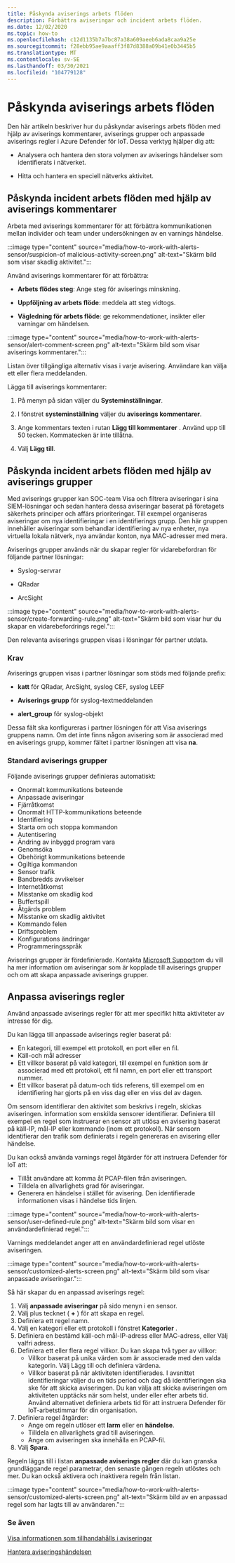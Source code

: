 ```yaml
---
title: Påskynda aviserings arbets flöden
description: Förbättra aviseringar och incident arbets flöden.
ms.date: 12/02/2020
ms.topic: how-to
ms.openlocfilehash: c12d1135b7a7bc87a38a609aeeb6ada8caa9a25e
ms.sourcegitcommit: f28ebb95ae9aaaff3f87d8388a09b41e0b3445b5
ms.translationtype: MT
ms.contentlocale: sv-SE
ms.lasthandoff: 03/30/2021
ms.locfileid: "104779128"
---
```

# <a name="accelerate-alert-workflows"></a>Påskynda aviserings arbets flöden

Den här artikeln beskriver hur du påskyndar aviserings arbets flöden med hjälp av aviserings kommentarer, aviserings grupper och anpassade aviserings regler i Azure Defender för IoT.  Dessa verktyg hjälper dig att:

- Analysera och hantera den stora volymen av aviserings händelser som identifierats i nätverket.

- Hitta och hantera en speciell nätverks aktivitet.

## <a name="accelerate-incident-workflows-by-using-alert-comments"></a>Påskynda incident arbets flöden med hjälp av aviserings kommentarer

Arbeta med aviserings kommentarer för att förbättra kommunikationen mellan individer och team under undersökningen av en varnings händelse.

:::image type="content" source="media/how-to-work-with-alerts-sensor/suspicion-of malicious-activity-screen.png" alt-text="Skärm bild som visar skadlig aktivitet.":::

Använd aviserings kommentarer för att förbättra:

- **Arbets flödes steg**: Ange steg för aviserings minskning.

- **Uppföljning av arbets flöde**: meddela att steg vidtogs.

- **Vägledning för arbets flöde**: ge rekommendationer, insikter eller varningar om händelsen.

:::image type="content" source="media/how-to-work-with-alerts-sensor/alert-comment-screen.png" alt-text="Skärm bild som visar aviserings kommentarer.":::

Listan över tillgängliga alternativ visas i varje avisering. Användare kan välja ett eller flera meddelanden.

Lägga till aviserings kommentarer:

1. På menyn på sidan väljer du **Systeminställningar**.

2. I fönstret **systeminställning** väljer du **aviserings kommentarer**.

3. Ange kommentars texten i rutan **Lägg till kommentarer** . Använd upp till 50 tecken. Kommatecken är inte tillåtna.

4. Välj **Lägg till**.

## <a name="accelerate-incident-workflows-by-using-alert-groups"></a>Påskynda incident arbets flöden med hjälp av aviserings grupper

Med aviserings grupper kan SOC-team Visa och filtrera aviseringar i sina SIEM-lösningar och sedan hantera dessa aviseringar baserat på företagets säkerhets principer och affärs prioriteringar. Till exempel organiseras aviseringar om nya identifieringar i en identifierings grupp. Den här gruppen innehåller aviseringar som behandlar identifiering av nya enheter, nya virtuella lokala nätverk, nya användar konton, nya MAC-adresser med mera.

Aviserings grupper används när du skapar regler för vidarebefordran för följande partner lösningar:

  - Syslog-servrar

  - QRadar

  - ArcSight

:::image type="content" source="media/how-to-work-with-alerts-sensor/create-forwarding-rule.png" alt-text="Skärm bild som visar hur du skapar en vidarebefordrings regel.":::

Den relevanta aviserings gruppen visas i lösningar för partner utdata. 

### <a name="requirements"></a>Krav

Aviserings gruppen visas i partner lösningar som stöds med följande prefix:

- **katt** för QRadar, ArcSight, syslog CEF, syslog LEEF

- **Aviserings grupp** för syslog-textmeddelanden

- **alert_group** för syslog-objekt

Dessa fält ska konfigureras i partner lösningen för att Visa aviserings gruppens namn. Om det inte finns någon avisering som är associerad med en aviserings grupp, kommer fältet i partner lösningen att visa **na**.

### <a name="default-alert-groups"></a>Standard aviserings grupper

Följande aviserings grupper definieras automatiskt:

- Onormalt kommunikations beteende
- Anpassade aviseringar
- Fjärråtkomst
- Onormalt HTTP-kommunikations beteende
- Identifiering
- Starta om och stoppa kommandon
- Autentisering
- Ändring av inbyggd program vara
- Genomsöka
- Obehörigt kommunikations beteende
- Ogiltiga kommandon
- Sensor trafik
- Bandbredds avvikelser
- Internetåtkomst
- Misstanke om skadlig kod
- Buffertspill 
- Åtgärds problem
- Misstanke om skadlig aktivitet
- Kommando felen
- Driftsproblem
- Konfigurations ändringar
- Programmeringsspråk

Aviserings grupper är fördefinierade. Kontakta [Microsoft Support](https://support.microsoft.com/supportforbusiness/productselection?sapId=82c8f35-1b8e-f274-ec11-c6efdd6dd099)om du vill ha mer information om aviseringar som är kopplade till aviserings grupper och om att skapa anpassade aviserings grupper.

## <a name="customize-alert-rules"></a>Anpassa aviserings regler

Använd anpassade aviserings regler för att mer specifikt hitta aktiviteter av intresse för dig. 

Du kan lägga till anpassade aviserings regler baserat på:

- En kategori, till exempel ett protokoll, en port eller en fil.
- Käll-och mål adresser
- Ett villkor baserat på vald kategori, till exempel en funktion som är associerad med ett protokoll, ett fil namn, en port eller ett transport nummer.
- Ett villkor baserat på datum-och tids referens, till exempel om en identifiering har gjorts på en viss dag eller en viss del av dagen.

Om sensorn identifierar den aktivitet som beskrivs i regeln, skickas aviseringen.
information som enskilda sensorer identifierar. Definiera till exempel en regel som instruerar en sensor att utlösa en avisering baserat på käll-IP, mål-IP eller kommando (inom ett protokoll). När sensorn identifierar den trafik som definierats i regeln genereras en avisering eller händelse.

Du kan också använda varnings regel åtgärder för att instruera Defender för IoT att:

- Tillåt användare att komma åt PCAP-filen från aviseringen.
- Tilldela en allvarlighets grad för aviseringar.
- Generera en händelse i stället för avisering. Den identifierade informationen visas i händelse tids linjen.

:::image type="content" source="media/how-to-work-with-alerts-sensor/user-defined-rule.png" alt-text="Skärm bild som visar en användardefinierad regel.":::

Varnings meddelandet anger att en användardefinierad regel utlöste aviseringen.

:::image type="content" source="media/how-to-work-with-alerts-sensor/customized-alerts-screen.png" alt-text="Skärm bild som visar anpassade aviseringar.":::

Så här skapar du en anpassad aviserings regel:

1. Välj **anpassade aviseringar** på sido menyn i en sensor.
1. Välj plus tecknet ( **+** ) för att skapa en regel.
1. Definiera ett regel namn.
1. Välj en kategori eller ett protokoll i fönstret **Kategorier** .
1. Definiera en bestämd käll-och mål-IP-adress eller MAC-adress, eller Välj valfri adress.
1. Definiera ett eller flera regel villkor. Du kan skapa två typer av villkor:
    - Villkor baserat på unika värden som är associerade med den valda kategorin. Välj Lägg till och definiera värdena.
    - Villkor baserat på när aktiviteten identifierades. I avsnittet identifieringar väljer du en tids period och dag då identifieringen ska ske för att skicka aviseringen. Du kan välja att skicka aviseringen om aktiviteten upptäcks när som helst, under eller efter arbets tid. Använd alternativet definiera arbets tid för att instruera Defender för IoT-arbetstimmar för din organisation.
1. Definiera regel åtgärder: 
    - Ange om regeln utlöser ett **larm** eller en **händelse**.
    - Tilldela en allvarlighets grad till aviseringen.
    - Ange om aviseringen ska innehålla en PCAP-fil.
1. Välj **Spara**.

Regeln läggs till i listan **anpassade aviserings regler** där du kan granska grundläggande regel parametrar, den senaste gången regeln utlöstes och mer. Du kan också aktivera och inaktivera regeln från listan.

:::image type="content" source="media/how-to-work-with-alerts-sensor/customized-alerts-screen.png" alt-text="Skärm bild av en anpassad regel som har lagts till av användaren.":::

### <a name="see-also"></a>Se även

[Visa informationen som tillhandahålls i aviseringar](how-to-view-information-provided-in-alerts.md)

[Hantera aviseringshändelsen](how-to-manage-the-alert-event.md)
